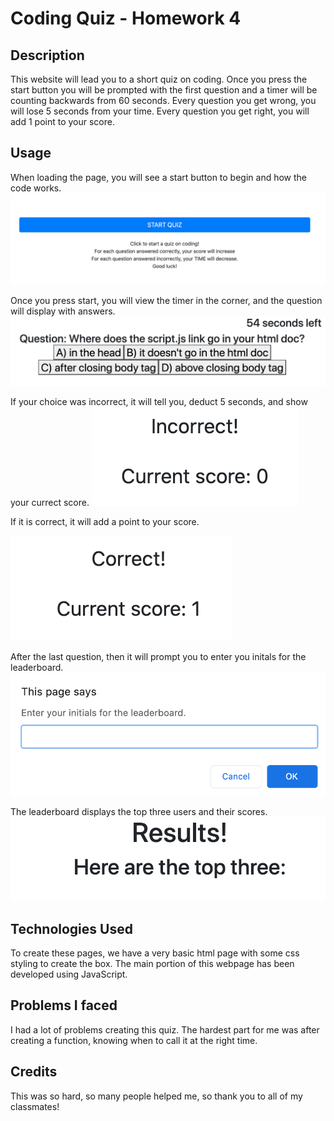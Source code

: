# Coding Quiz - Homework 4

## Description 
This website will lead you to a short quiz on coding. Once you press the start button you will be prompted with the first question and a timer will be counting backwards from 60 seconds. Every question you get wrong, you will lose 5 seconds from your time. Every question you get right, you will add 1 point to your score. 

## Usage
When loading the page, you will see a start button to begin and how the code works. 
<img src = "https://github.com/taylorhackbart/CodingQuiz/blob/master/images/img1.png">

Once you press start, you will view the timer in the corner, and the question will display with answers.
<img src = "https://github.com/taylorhackbart/CodingQuiz/blob/master/images/img2.png">

If your choice was incorrect, it will tell you, deduct 5 seconds, and show your currect score.
<img src= "https://github.com/taylorhackbart/CodingQuiz/blob/master/images/img3.png">

If it is correct, it will add a point to your score.

<img src= "https://github.com/taylorhackbart/CodingQuiz/blob/master/images/img4.png">

After the last question, then it will prompt you to enter you initals for the leaderboard.
<img src= "https://github.com/taylorhackbart/CodingQuiz/blob/master/images/img5.png">

The leaderboard displays the top three users and their scores. 
<img src= "https://github.com/taylorhackbart/CodingQuiz/blob/master/images/img6.png">


## Technologies Used
To create these pages, we have a very basic html page with some css styling to create the box. The main portion of this webpage has been developed using JavaScript. 

## Problems I faced
I had a lot of problems creating this quiz. The hardest part for me was after creating a function, knowing when to call it at the right time. 

## Credits
This was so hard, so many people helped me, so thank you to all of my classmates!
